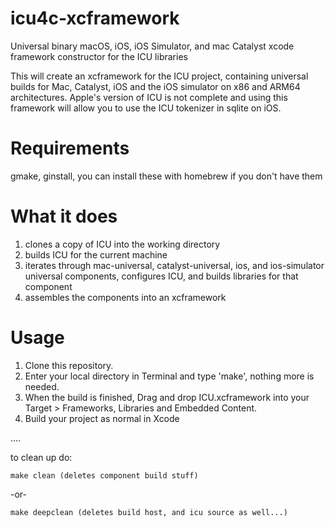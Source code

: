 # icu4c-xcframework
Universal binary macOS, iOS, iOS Simulator, and mac Catalyst xcode framework constructor for the ICU libraries

This will create an xcframework for the ICU project, containing
universal builds for Mac, Catalyst, iOS and the iOS simulator
on x86 and ARM64 architectures. Apple's version of ICU is not
complete and using this framework will allow you to use the 
ICU tokenizer in sqlite on iOS.

# Requirements

gmake, ginstall, you can install these with homebrew if you don't
have them

# What it does

1. clones a copy of ICU into the working directory
2. builds ICU for the current machine
3. iterates through mac-universal, catalyst-universal, ios, and
   ios-simulator universal components, configures ICU, and builds libraries
   for that component
4. assembles the components into an xcframework

# Usage

1. Clone this repository.
2. Enter your local directory in Terminal and type 'make', nothing more is needed.
2. When the build is finished, Drag and drop ICU.xcframework into your
   Target > Frameworks, Libraries and Embedded Content. 
3. Build your project as normal in Xcode

....
 
to clean up do:

    make clean (deletes component build stuff)

-or-

    make deepclean (deletes build host, and icu source as well...)

